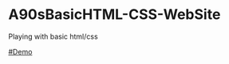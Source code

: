 # A90sBasicHTML-CSS-WebSite
Playing with basic html/css

[#Demo](https://estimeb.github.io/A90sBasicHTML-CSS-WebSite/)
